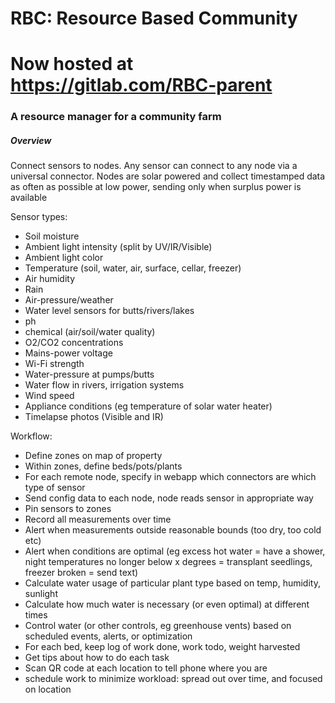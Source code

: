 # RBC: Resource Based Community

# Now hosted at https://gitlab.com/RBC-parent

### A resource manager for a community farm

##### Overview

Connect sensors to nodes. Any sensor can connect to any node via a universal connector.
Nodes are solar powered and collect timestamped data as often as possible at low power, sending only when surplus power is available

Sensor types:
- Soil moisture
- Ambient light intensity (split by UV/IR/Visible)
- Ambient light color
- Temperature (soil, water, air, surface, cellar, freezer)
- Air humidity
- Rain
- Air-pressure/weather
- Water level sensors for butts/rivers/lakes
- ph
- chemical (air/soil/water quality)
- O2/CO2 concentrations
- Mains-power voltage
- Wi-Fi strength
- Water-pressure at pumps/butts
- Water flow in rivers, irrigation systems
- Wind speed
- Appliance conditions (eg temperature of solar water heater)
- Timelapse photos (Visible and IR)

Workflow:
- Define zones on map of property
- Within zones, define beds/pots/plants
- For each remote node, specify in webapp which connectors are which type of sensor
- Send config data to each node, node reads sensor in appropriate way
- Pin sensors to zones
- Record all measurements over time
- Alert when measurements outside reasonable bounds (too dry, too cold etc)
- Alert when conditions are optimal (eg excess hot water = have a shower, night temperatures no longer below x degrees = transplant seedlings, freezer broken = send text)
- Calculate water usage of particular plant type based on temp, humidity, sunlight
- Calculate how much water is necessary (or even optimal) at different times
- Control water (or other controls, eg greenhouse vents) based on scheduled events, alerts, or optimization
- For each bed, keep log of work done, work todo, weight harvested
- Get tips about how to do each task
- Scan QR code at each location to tell phone where you are
- schedule work to minimize workload: spread out over time, and focused on location
